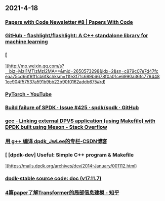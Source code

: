 
## 2021-4-18

### [Papers with Code Newsletter #8 | Papers With Code](https://paperswithcode.com/newsletter/8/?continueFlag=97f49a6bdff9366421292293b243265c)

### [GitHub - flashlight/flashlight: A C++ standalone library for machine learning](https://github.com/flashlight/flashlight)

### [
](http://mp.weixin.qq.com/s?__biz=MzI1MTIzMzI2MA==&mid=2650573298&idx=2&sn=c879c07e7d47fceaa75cd66f8ff1cb6f&chksm=f1fe3f71c689b6678f0a01ce6990a36fc7794481ee904f57537a591b9bb22b90f0162addb675#rd)

### [PyTorch - YouTube](https://www.youtube.com/channel/UCWXI5YeOsh03QvJ59PMaXFw)

### [Build failure of SPDK · Issue #425 · spdk/spdk · GitHub](https://github.com/spdk/spdk/issues/425)

### [gcc - Linking external DPVS application (using Makefile) with DPDK built using Meson - Stack Overflow](https://stackoverflow.com/questions/65844192/linking-external-dpvs-application-using-makefile-with-dpdk-built-using-meson)

### [用 g++ 编译 dpdk_JwLee的专栏-CSDN博客](https://blog.csdn.net/jiangwlee/article/details/30047651)

### [ [dpdk-dev] Useful: Simple C++ program & Makefile
   ](https://mails.dpdk.org/archives/dev/2014-January/001112.html)

### [dpdk-stable source code: doc (v17.11.7)](http://code.dpdk.org/dpdk-stable/v17.11.7/source/doc)

### [4篇paper了解Transformer的局部信息建模 - 知乎](https://zhuanlan.zhihu.com/p/365202610)